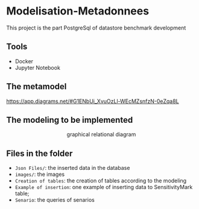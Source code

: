 # Modelisation-Metadonnees
This project is the part PostgreSql of datastore benchmark development


## Tools
- Docker
- Jupyter Notebook

## The metamodel
https://app.diagrams.net/#G1ENbUi_XvuOzLl-WEcMZsnfzN-0eZqa8L

## The modeling to be implemented

<p align="center">graphical relational diagram</p>


## Files in the folder
- `Json Files/`: the inserted data in the database
- `images/`: the images
- `Creation of tables`: the creation of tables according to the modeling
- `Example of insertion`: one example of inserting data to SensitivityMark table;
- `Senario`: the queries of senarios